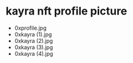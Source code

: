 # kayra nft profile picture
- 0xprofile.jpg
- 0xkayra (1).jpg
- 0xkayra (2).jpg
- 0xkayra (3).jpg
- 0xkayra (4).jpg
